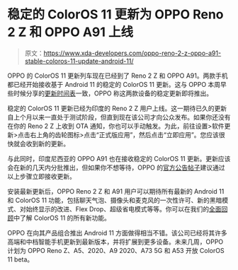 # 稳定的 ColorOS 11 更新为 OPPO Reno 2 Z 和 OPPO A91 上线

> 原文：<https://www.xda-developers.com/oppo-reno-2-z-oppo-a91-stable-coloros-11-update-android-11/>

OPPO 的 ColorOS 11 更新列车现在已经到了 Reno 2 Z 和 OPPO A91。两款手机都已经开始接收基于 Android 11 的稳定的 ColorOS 11 更新。这与 OPPO 本周早些时候分享的[更新时间表](https://www.xda-developers.com/oppo-coloros-11-update-schedule-april-2021/)一致，OPPO 称这两款设备的稳定更新即将推出。

稳定的 ColorOS 11 更新已经为印度的 Reno 2 Z 用户上线。这一期待已久的更新自上个月以来一直处于测试阶段，但直到现在该公司才向公众发布。如果你还没有在你的 Reno 2 Z 上收到 OTA 通知，你也可以手动触发。为此，前往设置>软件更新>点击右上角的齿轮图标>点击“正式版应用”，然后点击“立即应用”。您应该很快就会收到新的更新。

与此同时，印度尼西亚的 OPPO A91 也在接收稳定的 ColorOS 11 更新。更新应该会在新的几天内分批推出，但如果你不想等待，OPPO 的[官方公告帖子](https://community.coloros.com/thread-52484-1-1.html)建议通过以上步骤立即接收更新。

安装最新更新后，OPPO Reno 2 Z 和 A91 用户可以期待所有最新的 Android 11 和 ColorOS 11 功能，包括聊天气泡、摄像头和麦克风的一次性许可、新的黑暗模式、对始终显示的改进、Flex Drop、超级省电模式等等。你可以在我们的[全面回顾](https://www.xda-developers.com/coloros-11-android-11-oppo-review/)中了解 ColorOS 11 的所有新功能。

OPPO 在向其产品组合推出 Android 11 方面做得相当不错。该公司已经将其许多高端和中档智能手机更新到最新版本，并将扩展到更多设备。未来几周，OPPO 计划为 OPPO Reno Z、A5、2020、A9 2020、A73 5G 和 A53 开放 ColorOS 11 beta。